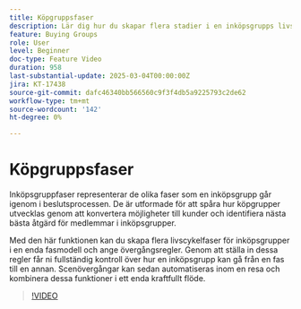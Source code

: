 ```yaml
---
title: Köpgruppsfaser
description: Lär dig hur du skapar flera stadier i en inköpsgrupps livscykel i en enda fasmodell och anger övergångsreglerna, så att du får fullständig kontroll över hur en inköpsgrupp kan flyttas från en fas till en annan.
feature: Buying Groups
role: User
level: Beginner
doc-type: Feature Video
duration: 958
last-substantial-update: 2025-03-04T00:00:00Z
jira: KT-17438
source-git-commit: dafc46340bb566560c9f3f4db5a9225793c2de62
workflow-type: tm+mt
source-wordcount: '142'
ht-degree: 0%

---
```



# Köpgruppsfaser

Inköpsgruppfaser representerar de olika faser som en inköpsgrupp går igenom i beslutsprocessen. De är utformade för att spåra hur köpgrupper utvecklas genom att konvertera möjligheter till kunder och identifiera nästa bästa åtgärd för medlemmar i inköpsgrupper.

Med den här funktionen kan du skapa flera livscykelfaser för inköpsgrupper i en enda fasmodell och ange övergångsregler. Genom att ställa in dessa regler får ni fullständig kontroll över hur en inköpsgrupp kan gå från en fas till en annan. Scenövergångar kan sedan automatiseras inom en resa och kombinera dessa funktioner i ett enda kraftfullt flöde.

>[!VIDEO](https://video.tv.adobe.com/v/3448698/?learn=on&enablevpops&captions=swe)
